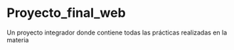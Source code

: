 # Proyecto_final_web
Un proyecto integrador donde contiene todas las prácticas realizadas en la materia
